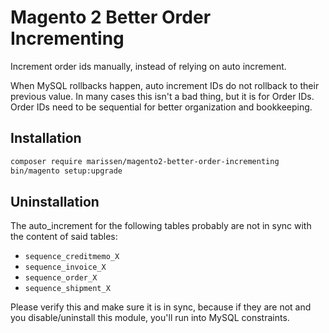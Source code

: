 # Magento 2 Better Order Incrementing

Increment order ids manually, instead of relying on auto increment.

When MySQL rollbacks happen, auto increment IDs do not rollback to their previous value. In many cases this isn't a bad thing, but it is for Order IDs. Order IDs need to be sequential for better organization and bookkeeping. 

## Installation
``` bash
composer require marissen/magento2-better-order-incrementing
bin/magento setup:upgrade
```

## Uninstallation
The auto_increment for the following tables probably are not in sync with the content of said tables:
- `sequence_creditmemo_X` 
- `sequence_invoice_X` 
- `sequence_order_X` 
- `sequence_shipment_X` 

Please verify this and make sure it is in sync, because if they are not and you disable/uninstall this module, you'll run into MySQL constraints.